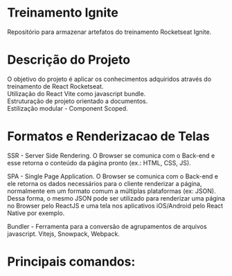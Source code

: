 # Treinamento Ignite

Repositório para armazenar artefatos do treinamento Rocketseat Ignite.

# Descrição do Projeto
O objetivo do projeto é aplicar os conhecimentos adquiridos através do treinamento de React Rocketseat.<br>
Utilização do React Vite como javascript bundle.<br>
Estruturação de projeto orientado a documentos.<br>
Estilização modular - Component Scoped.<br>

# Formatos e Renderizacao de Telas

SSR - Server Side Rendering. O Browser se comunica com o Back-end e esse retorna o conteúdo da página pronto (ex.: HTML, CSS, JS).

SPA - Single Page Application. O Browser se comunica com o Back-end e ele retorna os dados necessários para o cliente renderizar a página, normalmente em um formato comum a múltiplas plataformas (ex: JSON). Dessa forma, o mesmo JSON pode ser utilizado para renderizar uma página no Browser pelo ReactJS e uma tela nos aplicativos iOS/Android pelo React Native por exemplo.

Bundler - Ferramenta para a conversão de agrupamentos de arquivos javascript. Vitejs, Snowpack, Webpack.

# Principais comandos:

